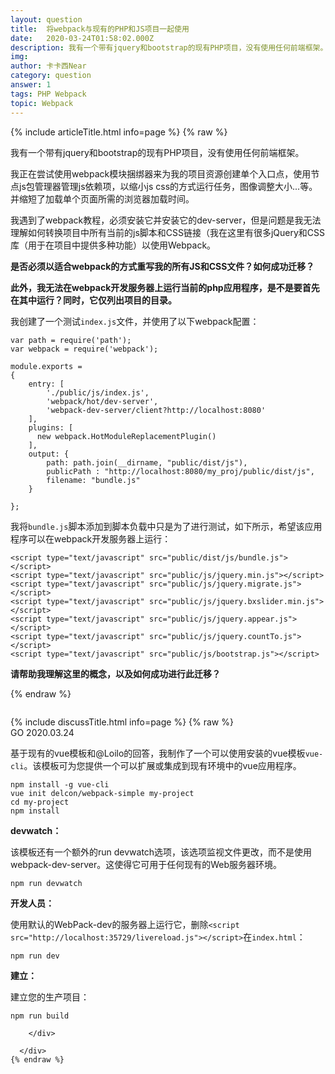 ```yaml
---
layout: question
title:  将webpack与现有的PHP和JS项目一起使用
date:   2020-03-24T01:58:02.000Z
description: 我有一个带有jquery和bootstrap的现有PHP项目，没有使用任何前端框架。我正在尝试使用webpack模块捆绑器来为我的项目资源创建单个入口...
img: 
author: 卡卡西Near
category: question
answer: 1
tags: PHP Webpack
topic: Webpack
---
```

<div class="article-root">
  <div class="article">
    {% include articleTitle.html info=page %}
    {% raw %}
    <div class="article-content"><p><font style="vertical-align: inherit;"><font style="vertical-align: inherit;">我有一个带有jquery和bootstrap的现有PHP项目，没有使用任何前端框架。</font></font></p>

<p><font style="vertical-align: inherit;"><font style="vertical-align: inherit;">我正在尝试使用webpack模块捆绑器来为我的项目资源创建单个入口点，使用节点js包管理器管理js依赖项，以缩小js css的方式运行任务，图像调整大小...等。</font><font style="vertical-align: inherit;">并缩短了加载单个页面所需的浏览器加载时间。</font></font></p>

<p><font style="vertical-align: inherit;"><font style="vertical-align: inherit;">我遇到了webpack教程，必须安装它并安装它的dev-server，但是问题是我无法理解如何转换项目中所有当前的js脚本和CSS链接（我在这里有很多jQuery和CSS库（用于在项目中提供多种功能）以使用Webpack。</font></font></p>

<p><strong><font style="vertical-align: inherit;"><font style="vertical-align: inherit;">是否必须以适合webpack的方式重写我的所有JS和CSS文件？</font><font style="vertical-align: inherit;">如何成功迁移？</font></font></strong></p>

<p><strong><font style="vertical-align: inherit;"><font style="vertical-align: inherit;">此外，我无法在webpack开发服务器上运行当前的php应用程序，是不是要首先在其中运行？</font><font style="vertical-align: inherit;">同时，它仅列出项目的目录。</font></font></strong></p>

<p><font style="vertical-align: inherit;"><font style="vertical-align: inherit;">我创建了一个测试</font></font><code>index.js</code><font style="vertical-align: inherit;"><font style="vertical-align: inherit;">文件，并使用了以下webpack配置：</font></font></p>

<pre><code>var path = require('path');<font></font>
var webpack = require('webpack');<font></font>
<font></font>
module.exports =<font></font>
{<font></font>
    entry: [<font></font>
        './public/js/index.js',<font></font>
        'webpack/hot/dev-server',<font></font>
        'webpack-dev-server/client?http://localhost:8080'<font></font>
    ],<font></font>
    plugins: [<font></font>
      new webpack.HotModuleReplacementPlugin()<font></font>
    ],<font></font>
    output: {<font></font>
        path: path.join(__dirname, "public/dist/js"),<font></font>
        publicPath : "http://localhost:8080/my_proj/public/dist/js",<font></font>
        filename: "bundle.js"<font></font>
    }<font></font>
<font></font>
};<font></font>
</code></pre>

<p><font style="vertical-align: inherit;"><font style="vertical-align: inherit;">我将</font></font><code>bundle.js</code><font style="vertical-align: inherit;"><font style="vertical-align: inherit;">脚本</font><font style="vertical-align: inherit;">添加</font><font style="vertical-align: inherit;">到脚本负载中只是为了进行测试，如下所示，希望该应用程序可以在webpack开发服务器上运行：</font></font></p>

<pre><code>&lt;script type="text/javascript" src="public/dist/js/bundle.js"&gt;&lt;/script&gt;<font></font>
&lt;script type="text/javascript" src="public/js/jquery.min.js"&gt;&lt;/script&gt;<font></font>
&lt;script type="text/javascript" src="public/js/jquery.migrate.js"&gt;&lt;/script&gt;<font></font>
&lt;script type="text/javascript" src="public/js/jquery.bxslider.min.js"&gt;&lt;/script&gt;<font></font>
&lt;script type="text/javascript" src="public/js/jquery.appear.js"&gt;&lt;/script&gt;<font></font>
&lt;script type="text/javascript" src="public/js/jquery.countTo.js"&gt;&lt;/script&gt;<font></font>
&lt;script type="text/javascript" src="public/js/bootstrap.js"&gt;&lt;/script&gt;<font></font>
</code></pre>

<p><strong><font style="vertical-align: inherit;"><font style="vertical-align: inherit;">请帮助我理解这里的概念，以及如何成功进行此迁移？</font></font></strong></p></div>
    {% endraw %}
  </div>
  <p style="height: 0;width:0;overflow: hidden;"> 第3195篇《将webpack与现有的PHP和JS项目一起使用》来自Winter(https://github.com/aiyld/aiyld.github.io)的站点</p>
  <div class="discuss-wrapper">
    {% include discussTitle.html info=page %}
    {% raw %}
    <div class="discuss-item">
        <div class="discuss-parent">
          <div class="discuss-meta">
            <span class="discuss-user">GO</span>
            <span class="discuss-time">2020.03.24</span>
          </div>
          <div class="discuss-comment"><p><font style="vertical-align: inherit;"><font style="vertical-align: inherit;">基于现有的vue模板和@Loilo的回答，我制作了一个可以使用安装的vue模板</font></font><code>vue-cli</code><font style="vertical-align: inherit;"><font style="vertical-align: inherit;">。</font><font style="vertical-align: inherit;">该模板可为您提供一个可以扩展或集成到现有环境中的vue应用程序。</font></font></p>

<pre><code>npm install -g vue-cli<font></font>
vue init delcon/webpack-simple my-project<font></font>
cd my-project<font></font>
npm install<font></font>
</code></pre>

<p><strong><font style="vertical-align: inherit;"><font style="vertical-align: inherit;">devwatch：</font></font></strong></p>

<p><font style="vertical-align: inherit;"><font style="vertical-align: inherit;">该模板还有一个额外的run devwatch选项，该选项监视文件更改，而不是使用webpack-dev-server。</font><font style="vertical-align: inherit;">这使得它可用于任何现有的Web服务器环境。</font></font></p>

<pre><code>npm run devwatch
</code></pre>

<p><strong><font style="vertical-align: inherit;"><font style="vertical-align: inherit;">开发人员：</font></font></strong></p>

<p><font style="vertical-align: inherit;"><font style="vertical-align: inherit;">使用默认的WebPack-dev的服务器上运行它，删除</font></font><code>&lt;script src="http://localhost:35729/livereload.js"&gt;&lt;/script&gt;</code><font style="vertical-align: inherit;"><font style="vertical-align: inherit;">在</font></font><code>index.html</code><font style="vertical-align: inherit;"><font style="vertical-align: inherit;">：</font></font></p>

<pre><code>npm run dev
</code></pre>

<p><strong><font style="vertical-align: inherit;"><font style="vertical-align: inherit;">建立：</font></font></strong></p>

<p><font style="vertical-align: inherit;"><font style="vertical-align: inherit;">建立您的生产项目：</font></font></p>

<pre><code>npm run build
</code></pre></div>
        </div>
        
      </div>
    {% endraw %}
  </div>
<div>
